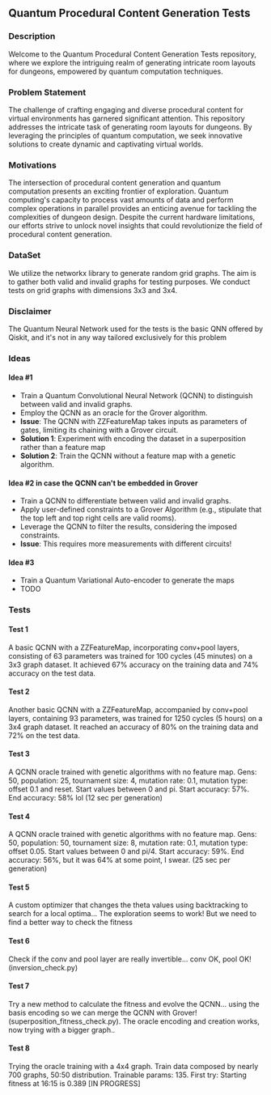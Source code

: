 ## Quantum Procedural Content Generation Tests

### Description
Welcome to the Quantum Procedural Content Generation Tests repository, where we explore the intriguing realm of generating intricate room layouts for dungeons, empowered by quantum computation techniques.

### Problem Statement
The challenge of crafting engaging and diverse procedural content for virtual environments has garnered significant attention. This repository addresses the intricate task of generating room layouts for dungeons. By leveraging the principles of quantum computation, we seek innovative solutions to create dynamic and captivating virtual worlds.

### Motivations
The intersection of procedural content generation and quantum computation presents an exciting frontier of exploration. Quantum computing's capacity to process vast amounts of data and perform complex operations in parallel provides an enticing avenue for tackling the complexities of dungeon design. Despite the current hardware limitations, our efforts strive to unlock novel insights that could revolutionize the field of procedural content generation.

### DataSet
We utilize the networkx library to generate random grid graphs. The aim is to gather both valid and invalid graphs for testing purposes. We conduct tests on grid graphs with dimensions 3x3 and 3x4.

### Disclaimer
The Quantum Neural Network used for the tests is the basic QNN offered by Qiskit, and it's not in any way tailored exclusively for this problem

### Ideas

#### Idea #1
- Train a Quantum Convolutional Neural Network (QCNN) to distinguish between valid and invalid graphs.
- Employ the QCNN as an oracle for the Grover algorithm.
- **Issue**: The QCNN with ZZFeatureMap takes inputs as parameters of gates, limiting its chaining with a Grover circuit.
- **Solution 1**: Experiment with encoding the dataset in a superposition rather than a feature map
- **Solution 2**: Train the QCNN without a feature map with a genetic algorithm.

#### Idea #2 in case the QCNN can't be embedded in Grover
- Train a QCNN to differentiate between valid and invalid graphs.
- Apply user-defined constraints to a Grover Algorithm (e.g., stipulate that the top left and top right cells are valid rooms).
- Leverage the QCNN to filter the results, considering the imposed constraints.
- **Issue**: This requires more measurements with different circuits!

#### Idea #3
- Train a Quantum Variational Auto-encoder to generate the maps
- TODO

### Tests

#### Test 1
A basic QCNN with a ZZFeatureMap, incorporating conv+pool layers, consisting of 63 parameters was trained for 100 cycles (45 minutes) on a 3x3 graph dataset. It achieved 67% accuracy on the training data and 74% accuracy on the test data.

#### Test 2
Another basic QCNN with a ZZFeatureMap, accompanied by conv+pool layers, containing 93 parameters, was trained for 1250 cycles (5 hours) on a 3x4 graph dataset. It reached an accuracy of 80% on the training data and 72% on the test data.

#### Test 3
A QCNN oracle trained with genetic algorithms with no feature map.
Gens: 50, population: 25, tournament size: 4, mutation rate: 0.1, mutation type: offset 0.1 and reset.
Start values between 0 and pi.
Start accuracy: 57%.
End accuracy: 58% lol
(12 sec per generation)

#### Test 4
A QCNN oracle trained with genetic algorithms with no feature map.
Gens: 50, population: 50, tournament size: 8, mutation rate: 0.1, mutation type: offset 0.05.
Start values between 0 and pi/4.
Start accuracy: 59%.
End accuracy: 56%, but it was 64% at some point, I swear.
(25 sec per generation)

#### Test 5
A custom optimizer that changes the theta values using backtracking to search for a local optima... The exploration seems to work! But we need to find a better way to check the fitness

#### Test 6
Check if the conv and pool layer are really invertible... conv OK, pool OK! (inversion_check.py)

#### Test 7
Try a new method to calculate the fitness and evolve the QCNN... using the basis encoding so we can merge the QCNN with Grover! (superposition_fitness_check.py). The oracle encoding and creation works, now trying with a bigger graph..

#### Test 8
Trying the oracle training with a 4x4 graph. Train data composed by nearly 700 graphs, 50:50 distribution. Trainable params: 135.
First try: Starting fitness at 16:15 is 0.389
[IN PROGRESS]
